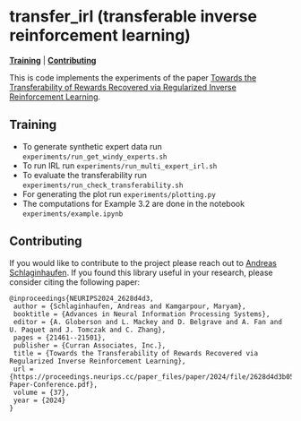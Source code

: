 # transfer_irl (transferable inverse reinforcement learning)
[**Training**](#training)
| [**Contributing**](#contributing)


This is code implements the experiments of the paper [Towards the Transferability of Rewards Recovered via Regularized Inverse Reinforcement Learning](https://proceedings.neurips.cc/paper_files/paper/2024/hash/2628d4d3b054c2d7ad33ab03435204f4-Abstract-Conference.html).

## Training
- To generate synthetic expert data run `experiments/run_get_windy_experts.sh`
- To run IRL run `experiments/run_multi_expert_irl.sh`
- To evaluate the transferability run `experiments/run_check_transferability.sh`
- For generating the plot run `experiments/plotting.py`
- The computations for Example 3.2 are done in the notebook `experiments/example.ipynb`

## Contributing
If you would like to contribute to the project please reach out to [Andreas Schlaginhaufen](mailto:andreas.schlaginhaufen@epfl.ch?subject=[cirl]%20Contribution%20to%20cirl). If you found this library useful in your research, please consider citing the following paper:
```
@inproceedings{NEURIPS2024_2628d4d3,
 author = {Schlaginhaufen, Andreas and Kamgarpour, Maryam},
 booktitle = {Advances in Neural Information Processing Systems},
 editor = {A. Globerson and L. Mackey and D. Belgrave and A. Fan and U. Paquet and J. Tomczak and C. Zhang},
 pages = {21461--21501},
 publisher = {Curran Associates, Inc.},
 title = {Towards the Transferability of Rewards Recovered via Regularized Inverse Reinforcement Learning},
 url = {https://proceedings.neurips.cc/paper_files/paper/2024/file/2628d4d3b054c2d7ad33ab03435204f4-Paper-Conference.pdf},
 volume = {37},
 year = {2024}
}
```
